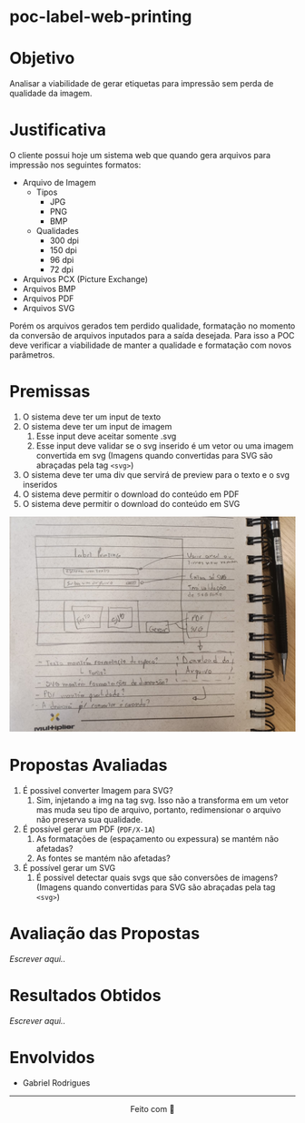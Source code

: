 # poc-label-web-printing

# Objetivo

Analisar a viabilidade de gerar etiquetas para impressão sem perda de qualidade da imagem.

# Justificativa

O cliente possui hoje um sistema web que quando gera arquivos para impressão nos  seguintes formatos:

- Arquivo de Imagem
    - Tipos
        - JPG
        - PNG
        - BMP
    - Qualidades
        - 300 dpi
        - 150 dpi
        - 96 dpi
        - 72 dpi
- Arquivos PCX (Picture Exchange)
- Arquivos BMP
- Arquivos PDF
- Arquivos SVG

Porém os arquivos gerados tem perdido qualidade, formatação no momento da conversão de arquivos inputados para a saída desejada. Para isso a POC deve verificar a viabilidade de manter a qualidade e formatação com novos parâmetros.

# Premissas

1. O sistema deve ter um input de texto
2. O sistema deve ter um input de imagem
    1. Esse input deve aceitar somente .svg
    2. Esse input deve validar se o svg inserido é um vetor ou uma imagem convertida em svg (Imagens quando convertidas para SVG são abraçadas pela tag ````<svg>````)
3. O sistema deve ter uma div que servirá de preview para o texto e o svg inseridos
4. O sistema deve permitir o download do conteúdo em PDF
5. O sistema deve permitir o download do conteúdo em SVG


<img src="./assets/img/draft.jpeg" alt="Rascunho no caderno" width="600px"/>


# Propostas Avaliadas

1. É possivel converter Imagem para SVG?
    1. Sim, injetando a img na tag svg. Isso não a transforma em um vetor mas muda seu tipo de arquivo, portanto, redimensionar o arquivo não preserva sua qualidade. 
2. É possível gerar um PDF (````PDF/X-1A````)
    1. As formatações de (espaçamento ou expessura) se mantém não afetadas?
    2. As fontes se mantém não afetadas?
3. É possível gerar um SVG
    1. É possivel detectar quais svgs que são conversões de imagens? (Imagens quando convertidas para SVG são abraçadas pela tag ````<svg>````)

# Avaliação das Propostas

*Escrever aqui..*

# Resultados Obtidos

*Escrever aqui..*

# Envolvidos

- Gabriel Rodrigues

---

<p style="text-align: center"> Feito com 💙 </p>
